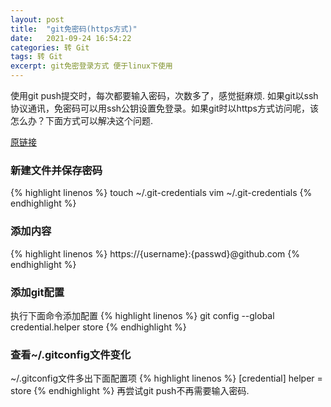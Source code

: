```yaml
---
layout: post
title:  "git免密码(https方式)"
date:   2021-09-24 16:54:22
categories: 转 Git
tags: 转 Git
excerpt: git免密登录方式 便于linux下使用
---
```


使用git push提交时，每次都要输入密码，次数多了，感觉挺麻烦. 如果git以ssh协议通讯，免密码可以用ssh公钥设置免登录。如果git时以https方式访问呢，该怎么办？下面方式可以解决这个问题.

[原链接](http://yongqing.is-programmer.com/posts/80371.html)

### 新建文件并保存密码
{% highlight linenos %}
touch ~/.git-credentials
vim ~/.git-credentials
{% endhighlight %}
### 添加内容
{% highlight linenos %}
https://{username}:{passwd}@github.com
{% endhighlight %}
### 添加git配置
执行下面命令添加配置
{% highlight linenos %}
git config --global credential.helper store
{% endhighlight %}
### 查看~/.gitconfig文件变化
~/.gitconfig文件多出下面配置项
{% highlight linenos %}
[credential]
    helper = store
{% endhighlight %}
再尝试git push不再需要输入密码.